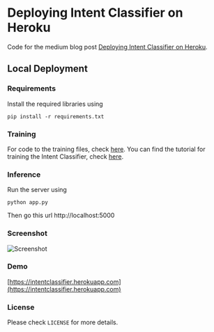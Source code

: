 # Deploying Intent Classifier on Heroku

Code for the medium blog post [Deploying Intent Classifier on Heroku]().

## Local Deployment
### Requirements

Install the required libraries using

`pip install -r requirements.txt`

### Training
For code to the training files, check [here](https://github.com/horizons-ml/intent-classifier).
You can find the tutorial for training the Intent Classifier, check [here](https://medium.com/analytics-vidhya/creating-your-own-intent-classifier-b86e000a4926).

### Inference
Run the server using

`python app.py`

Then go this url
http://localhost:5000

### Screenshot
![Screenshot](https://github.com/horizons-ml/heroku-intent-classifier-deployment/raw/main/images/screenshot.PNG)

### Demo
[https://intentclassifier.herokuapp.com](https://intentclassifier.herokuapp.com)

### License
Please check `LICENSE` for more details.
